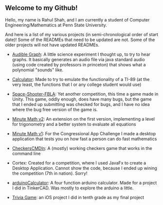 ## Welcome to my Github!

Hello, my name is Rahul Shah, and I am currently a student of Computer Engineering/Mathematics at Penn State University.

And here is a list of my various projects (in semi-chronological order of start date)! Some of the READMEs that need to be updated are not. Some of the older projects will not have updated READMEs.

* [Audible Graph](https://rahulsanjay18.github.io/AudibleGraph): A little science experiment I thought up, to try to hear graphs. It basically generates an audio file via java standard audio (using code created by professors in princeton) that shows what a polynomial "sounds" like.

* [Calculator](https://rahulsanjay18.github.io/Calculator/): Made to try to emulate the functionality of a TI-89 (at the very least, the functions that I or any college student would use)

* [Space-Shooter-FBLA](https://rahulsanjay18.github.io/Space-Shooter-FBLA): Yet another competition, this time a game made in Unity. This game, oddly enough, does have many bugs, but the game that I ended up submitting was checked for bugs, and I have no idea where the bug free version of the game is.

* [Minute Math v2](https://rahulsanjay18.github.io/MinuteMathGame): An extension on the first version, implementing a level for trigonometry and a better system to evaluate all equations

* [Minute Math v1](https://rahulsanjay18.github.io/Minute-Math): For the Congressional App Challenge I made a desktop application that tests you on how fast a person can do fast mathematics

* [CheckersCMDln](https://rahulsanjay18.github.io/CheckersCMDln): A (mostly) working checkers game that works in the command line

* Cortex: Created for a competition, where I used JavaFx to create a Desktop Application. Cannot show the code, because I ended up wining the competition (7th in nation). Sorry!

* [arduinoCalculator](https://rahulsanjay18.github.io/arduinoCalculator): A four function arduino calculator. Made for a project I did in TinkerCAD. Was mostly to explore the arduino a little.

* [Trivia Game](https://rahulsanjay18.github.io/triviaGame): an iOS project I did in tenth grade as my final project
